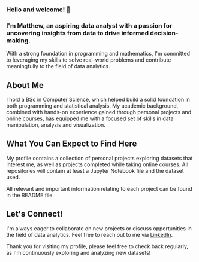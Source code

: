 ### Hello and welcome! 👋
### I'm Matthew, an aspiring data analyst with a passion for uncovering insights from data to drive informed decision-making.

With a strong foundation in programming and mathematics, I'm committed to leveraging my skills to solve real-world problems and contribute meaningfully to the field of data analytics.

## About Me
I hold a BSc in Computer Science, which helped build a solid foundation in both programming and statistical analysis. 
My academic background, combined with hands-on experience gained through personal projects and online courses, has equipped me with a focused set of skills in data manipulation, analysis and visualization.

## What You Can Expect to Find Here
My profile contains a collection of personal projects exploring datasets that interest me, as well as projects completed while taking online courses.
All repositories will contain at least a Jupyter Notebook file and the dataset used. 

All relevant and important information relating to each project can be found in the README file.

## Let's Connect!
I'm always eager to collaborate on new projects or discuss opportunities in the field of data analytics. Feel free to reach out to me via [LinkedIn](https://www.linkedin.com/in/mattjhendricks/).

Thank you for visiting my profile, please feel free to check back regularly, as I'm continuously exploring and analyzing new datasets!

